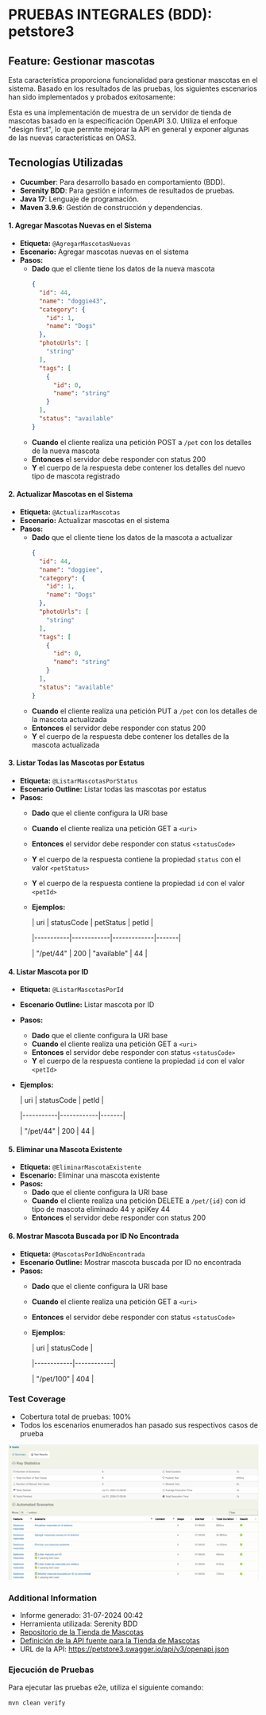 # PRUEBAS INTEGRALES (BDD): petstore3

## Feature: Gestionar mascotas

Esta característica proporciona funcionalidad para gestionar mascotas en el sistema. Basado en los resultados de las pruebas, los siguientes escenarios han sido implementados y probados exitosamente:

Esta es una implementación de muestra de un servidor de tienda de mascotas basado en la especificación OpenAPI 3.0. Utiliza el enfoque "design first", lo que permite mejorar la API en general y exponer algunas de las nuevas características en OAS3.

## Tecnologías Utilizadas
- **Cucumber**: Para desarrollo basado en comportamiento (BDD).
- **Serenity BDD**: Para gestión e informes de resultados de pruebas.
- **Java 17**: Lenguaje de programación.
- **Maven 3.9.6**: Gestión de construcción y dependencias.


#### 1. Agregar Mascotas Nuevas en el Sistema
- **Etiqueta:** `@AgregarMascotasNuevas`
- **Escenario:** Agregar mascotas nuevas en el sistema
- **Pasos:**
  - **Dado** que el cliente tiene los datos de la nueva mascota
    ```json
    {
      "id": 44,
      "name": "doggie43",
      "category": {
        "id": 1,
        "name": "Dogs"
      },
      "photoUrls": [
        "string"
      ],
      "tags": [
        {
          "id": 0,
          "name": "string"
        }
      ],
      "status": "available"
    }
    ```
  - **Cuando** el cliente realiza una petición POST a `/pet` con los detalles de la nueva mascota
  - **Entonces** el servidor debe responder con status 200
  - **Y** el cuerpo de la respuesta debe contener los detalles del nuevo tipo de mascota registrado

#### 2. Actualizar Mascotas en el Sistema
- **Etiqueta:** `@ActualizarMascotas`
- **Escenario:** Actualizar mascotas en el sistema
- **Pasos:**
  - **Dado** que el cliente tiene los datos de la mascota a actualizar
    ```json
    {
      "id": 44,
      "name": "doggiee",
      "category": {
        "id": 1,
        "name": "Dogs"
      },
      "photoUrls": [
        "string"
      ],
      "tags": [
        {
          "id": 0,
          "name": "string"
        }
      ],
      "status": "available"
    }
    ```
  - **Cuando** el cliente realiza una petición PUT a `/pet` con los detalles de la mascota actualizada
  - **Entonces** el servidor debe responder con status 200
  - **Y** el cuerpo de la respuesta debe contener los detalles de la mascota actualizada

#### 3. Listar Todas las Mascotas por Estatus
- **Etiqueta:** `@ListarMascotasPorStatus`
- **Escenario Outline:** Listar todas las mascotas por estatus
- **Pasos:**
  - **Dado** que el cliente configura la URI base
  - **Cuando** el cliente realiza una petición GET a `<uri>`
  - **Entonces** el servidor debe responder con status `<statusCode>`
  - **Y** el cuerpo de la respuesta contiene la propiedad `status` con el valor `<petStatus>`
  - **Y** el cuerpo de la respuesta contiene la propiedad `id` con el valor `<petId>`
  - **Ejemplos:**

    | uri       | statusCode | petStatus   | petId |

    |-----------|------------|-------------|-------|

    | "/pet/44" | 200        | "available" | 44    |

#### 4. Listar Mascota por ID
- **Etiqueta:** `@ListarMascotasPorId`
- **Escenario Outline:** Listar mascota por ID
- **Pasos:**
  - **Dado** que el cliente configura la URI base
  - **Cuando** el cliente realiza una petición GET a `<uri>`
  - **Entonces** el servidor debe responder con status `<statusCode>`
  - **Y** el cuerpo de la respuesta contiene la propiedad `id` con el valor `<petId>`
- **Ejemplos:**

  | uri       | statusCode | petId |

  |-----------|------------|-------|

  | "/pet/44" | 200        | 44    |

#### 5. Eliminar una Mascota Existente
- **Etiqueta:** `@EliminarMascotaExistente`
- **Escenario:** Eliminar una mascota existente
- **Pasos:**
  - **Dado** que el cliente configura la URI base
  - **Cuando** el cliente realiza una petición DELETE a `/pet/{id}` con id tipo de mascota eliminado 44 y apiKey 44
  - **Entonces** el servidor debe responder con status 200

#### 6. Mostrar Mascota Buscada por ID No Encontrada
- **Etiqueta:** `@MascotasPorIdNoEncontrada`
- **Escenario Outline:** Mostrar mascota buscada por ID no encontrada
- **Pasos:**
  - **Dado** que el cliente configura la URI base
  - **Cuando** el cliente realiza una petición GET a `<uri>`
  - **Entonces** el servidor debe responder con status `<statusCode>`
  - **Ejemplos:**

    | uri        | statusCode |
  
    |------------|------------|
  
    | "/pet/100" | 404        |


### Test Coverage
- Cobertura total de pruebas: 100%
- Todos los escenarios enumerados han pasado sus respectivos casos de prueba

![img.png](img.png)

### Additional Information
- Informe generado: 31-07-2024 00:42
- Herramienta utilizada: Serenity BDD
- [Repositorio de la Tienda de Mascotas](https://github.com/swagger-api/swagger-petstore)
- [Definición de la API fuente para la Tienda de Mascotas](https://github.com/swagger-api/swagger-petstore/blob/master/src/main/resources/openapi.yaml)
- URL de la API: https://petstore3.swagger.io/api/v3/openapi.json

### Ejecución de Pruebas

Para ejecutar las pruebas e2e, utiliza el siguiente comando:

```sh
mvn clean verify
```


